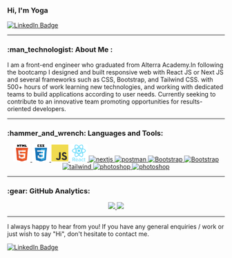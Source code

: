 <h3 align="left">Hi, I'm Yoga</h3>
<div align="left">
  <div>
    <a href="https://www.linkedin.com/in/yoga-sulistyo-684b54253/">
      <img src="https://img.shields.io/badge/LinkedIn-blue?style=for-the-badge&logo=linkedin&logoColor=white" alt="LinkedIn Badge"/>
    </a>
  </div>
</div>
  
---

<h3 align="left">:man_technologist: About Me :</h3>
<div align="left">
  <p>
    I am a front-end engineer who graduated from Alterra Academy.In following the bootcamp I designed and built responsive web with React JS or Next JS and several frameworks such as CSS, Bootstrap, and Tailwind CSS. with 500+ hours of work learning new technologies, and working with dedicated teams to build applications according to user needs. Currently seeking to contribute to an innovative team promoting opportunities for results-oriented developers.
  </p>
</div>

---

<h3 align="left">:hammer_and_wrench: Languages and Tools:</h3>
<div align="center"> 
  <a href="https://www.w3.org/html/" target="_blank" rel="noreferrer"> 
    <img src="https://raw.githubusercontent.com/devicons/devicon/master/icons/html5/html5-original-wordmark.svg" alt="html5" width="40" height="40"/> 
  </a>
  <a href="https://www.w3schools.com/css/" target="_blank" rel="noreferrer"> 
    <img src="https://raw.githubusercontent.com/devicons/devicon/master/icons/css3/css3-original-wordmark.svg" alt="css3" width="40" height="40"/> 
  </a> 
  <a href="https://developer.mozilla.org/en-US/docs/Web/JavaScript" target="_blank" rel="noreferrer"> 
    <img src="https://raw.githubusercontent.com/devicons/devicon/master/icons/javascript/javascript-original.svg" alt="javascript" width="40" height="40"/> 
  </a>
  <a href="https://reactjs.org/" target="_blank" rel="noreferrer"> 
    <img src="https://raw.githubusercontent.com/devicons/devicon/master/icons/react/react-original-wordmark.svg" alt="react" width="40" height="40"/> 
  </a>
  <a href="https://nextjs.org/" target="_blank" rel="noreferrer"> 
    <img src="https://cdn.worldvectorlogo.com/logos/nextjs-2.svg" alt="nextjs" width="40" height="40"/> 
  </a>
  <a href="https://postman.com" target="_blank" rel="noreferrer"> 
    <img src="https://www.vectorlogo.zone/logos/getpostman/getpostman-icon.svg" alt="postman" width="40" height="40"/> 
  </a> 
  <a href="https://getbootstrap.com/" target="_blank" rel="noreferrer"> 
    <img src="https://getbootstrap.com/docs/5.0/assets/brand/bootstrap-logo-black.svg" alt="Bootstrap" width="40" height="40"/> 
  </a>
   <a href="https://react-bootstrap.github.io/" target="_blank" rel="noreferrer"> 
    <img src="https://lh4.googleusercontent.com/XHxewbpGnE_Z-15z217NbvazviJIexZw-LUCk5qiw8zS-ZwK4QR2L5LXWd5yeOEs6334vq4I78aqp8IrWf7w-NE6RC1sdWfxW-6kAX59St-TS8-wDcj9NqIVw4AyOGy3z2dNo5cf" alt="Bootstrap" width="40" height="40"/> 
  </a>
  <a href="https://tailwindcss.com/" target="_blank" rel="noreferrer"> 
    <img src="https://www.vectorlogo.zone/logos/tailwindcss/tailwindcss-icon.svg" alt="tailwind" width="40" height="40"/> 
  </a>
  <a href="https://www.photoshop.com/en" target="_blank" rel="noreferrer"> 
    <img src="https://cdn-icons-png.flaticon.com/512/5968/5968520.png" alt="photoshop" width="40" height="40"/> 
  </a>
  <a href="https://www.figma.com/en" target="_blank" rel="noreferrer"> 
    <img src="https://cdn-icons-png.flaticon.com/512/5968/5968705.png" alt="photoshop" width="40" height="40"/> 
  </a>
</div>

---

<h3 align="left">:gear: GitHub Analytics:</h3>
<div align="center">
  <a href="https://github.com/yogasulistyo">
    <img height="180em" src="https://github-readme-stats-eight-theta.vercel.app/api?username=yogasulistyo&show_icons=true&theme=algolia&include_all_commits=true&count_private=true"/>
    <img height="180em" src="https://github-readme-stats-eight-theta.vercel.app/api/top-langs/?username=yogasulistyo&layout=compact&langs_count=8&theme=algolia"/>
  </a>
</div>

---

<div>
  <p>I always happy to hear from you! If you have any general enquiries / work or just wish to say "Hi", don't hesitate to contact me.</p>
  <a href="https://www.linkedin.com/in/yoga-sulistyo-684b54253/">
      <img src="https://img.shields.io/badge/LinkedIn-blue?style=for-the-badge&logo=linkedin&logoColor=white" alt="LinkedIn Badge"/>
    </a>
</div>
